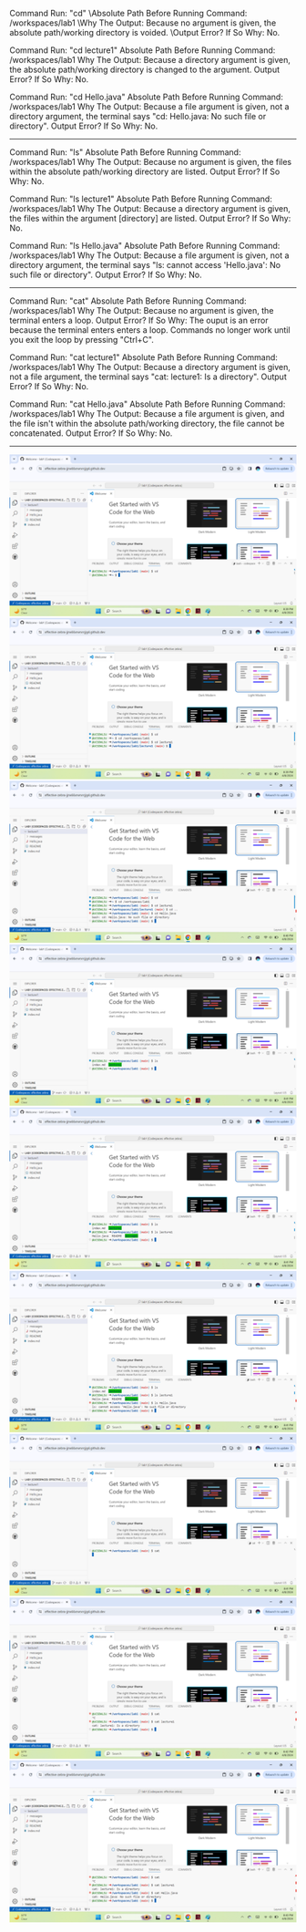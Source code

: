 Command Run: "cd"
\Absolute Path Before Running Command: /workspaces/lab1
\Why The Output: Because no argument is given, the absolute path/working directory is voided.
\Output Error? If So Why: No.

Command Run: "cd lecture1"
Absolute Path Before Running Command: /workspaces/lab1
Why The Output: Because a directory argument is given, the absolute path/working directory is changed to the argument.
Output Error? If So Why: No.

Command Run: "cd Hello.java"
Absolute Path Before Running Command: /workspaces/lab1
Why The Output: Because a file argument is given, not a directory argument, the terminal says "cd: Hello.java: No such file or directory".
Output Error? If So Why: No.

----------------------------------------------------------------------------------------------------------------------------------------------------------------------------
Command Run: "ls"
Absolute Path Before Running Command: /workspaces/lab1
Why The Output: Because no argument is given, the files within the absolute path/working directory are listed.
Output Error? If So Why: No.

Command Run: "ls lecture1"
Absolute Path Before Running Command: /workspaces/lab1
Why The Output: Because a directory argument is given, the files within the argument [directory] are listed.
Output Error? If So Why: No.

Command Run: "ls Hello.java"
Absolute Path Before Running Command: /workspaces/lab1
Why The Output: Because a file argument is given, not a directory argument, the terminal says "ls: cannot access 'Hello.java': No such file or directory".
Output Error? If So Why: No.

----------------------------------------------------------------------------------------------------------------------------------------------------------------------------
Command Run: "cat"
Absolute Path Before Running Command: /workspaces/lab1
Why The Output: Because no argument is given, the terminal enters a loop.
Output Error? If So Why: The ouput is an error because the terminal enters enters a loop. Commands no longer work until you exit the loop by pressing "Ctrl+C".

Command Run: "cat lecture1"
Absolute Path Before Running Command: /workspaces/lab1
Why The Output: Because a directory argument is given, not a file argument, the terminal says "cat: lecture1: Is a directory".
Output Error? If So Why: No.

Command Run: "cat Hello.java"
Absolute Path Before Running Command: /workspaces/lab1
Why The Output: Because a file argument is given, and the file isn't within the absolute path/working directory, the file cannot be concatenated.
Output Error? If So Why: No.

----------------------------------------------------------------------------------------------------------------------------------------------------------------------------
![Image](cd1.png)
![Image](cd2.png)
![Image](cd3.png)
![Image](ls1.png)
![Image](ls2.png)
![Image](ls3.png)
![Image](cat1.png)
![Image](cat2.png)
![Image](cat3.png)
